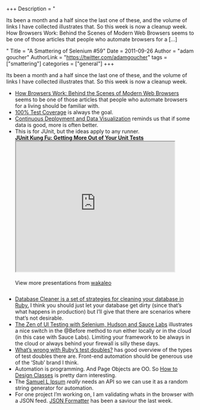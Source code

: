 +++
Description = "<p>Its been a month and a half since the last one of these, and the volume of links I have collected illustrates that. So this week is now a cleanup week. How Browsers Work: Behind the Scenes of Modern Web Browsers seems to be one of those articles that people who automate browsers for a […]</p>"
Title = "A Smattering of Selenium #59"
Date = 2011-09-26
Author = "adam goucher"
AuthorLink = "https://twitter.com/adamgoucher"
tags = ["smattering"]
categories = ["general"]
+++
<p>Its been a month and a half since the last one of these, and the volume of links I have collected illustrates that. So this week is now a cleanup week.</p>
<ul>
<li><a href="http://www.html5rocks.com/en/tutorials/internals/howbrowserswork/">How Browsers Work: Behind the Scenes of Modern Web Browsers</a> seems to be one of those articles that people who automate browsers for a living should be familiar with.</li>
<li><a href="http://cleancoder.posterous.com/100-test-coverage">100% Test Coverage</a> is always the goal.</li>
<li><a href="http://marlenacompton.com/?p=2417">Continuous Deployment and Data Visualization</a> reminds us that if some data is good, more is often better.</li>
<li>This is for JUnit, but the ideas apply to any runner. 
<div style="width:425px;" id="__ss_5261070"> <strong><a href="http://www.slideshare.net/wakaleo/junit-kung-fu-getting-more-out-of-your-unit-tests" title="JUnit Kung Fu: Getting More Out of Your Unit Tests" target="_blank">JUnit Kung Fu: Getting More Out of Your Unit Tests</a></strong> <iframe src='https://www.slideshare.net/slideshow/embed_code/5261070' width='425' height='348' scrolling='no' allowfullscreen webkitallowfullscreen mozallowfullscreen></iframe> </p>
<div style="padding:5px 0 12px;"> View more presentations from <a href="http://www.slideshare.net/wakaleo" target="_blank">wakaleo</a> </div>
</p></div>
</li>
<li><a href="https://github.com/bmabey/database_cleaner">Database Cleaner is a set of strategies for cleaning your database in Ruby.</a> I think you should just let your database get dirty (since that&#8217;s what happens in production) but I&#8217;ll give that there are scenarios where that&#8217;s not desirable.</li>
<li><a href="http://blogs.mulesoft.org/the-zen-of-ui-testing-with-selenium-hudson-and-saucelabs/">The Zen of UI Testing with Selenium, Hudson and Sauce Labs</a> illustrates a nice switch in the @Before method to run either locally or in the cloud (in this case with Sauce Labs). Limiting your framework to be always in the cloud or always behind your firewall is silly these days.</li>
<li><a href="http://dougu.tumblr.com/post/6144302027/whats-wrong-with-rubys-test-doubles">What’s wrong with Ruby’s test doubles?</a> has good overview of the types of test doubles there are. Front-end automation should be generous use of the &#8216;Stub&#8217; brand I think.</li>
<li>Automation is programming. And Page Objects are OO. So <a href="http://www.ccs.neu.edu/home/matthias/htdc.html">How to Design Classes</a> is pretty darn interesting.</li>
<li>The <a href="http://slipsum.com/">Samuel L Ipsum</a> <i>really</i> needs an API so we can use it as a random string generator for automation.</li>
<li>For one project I&#8217;m working on, I am validating whats in the browser with a JSON feed. <a href="http://jsonformatter.curiousconcept.com/">JSON Formatter</a> has been a saviour the last week.</li>
</ul>

